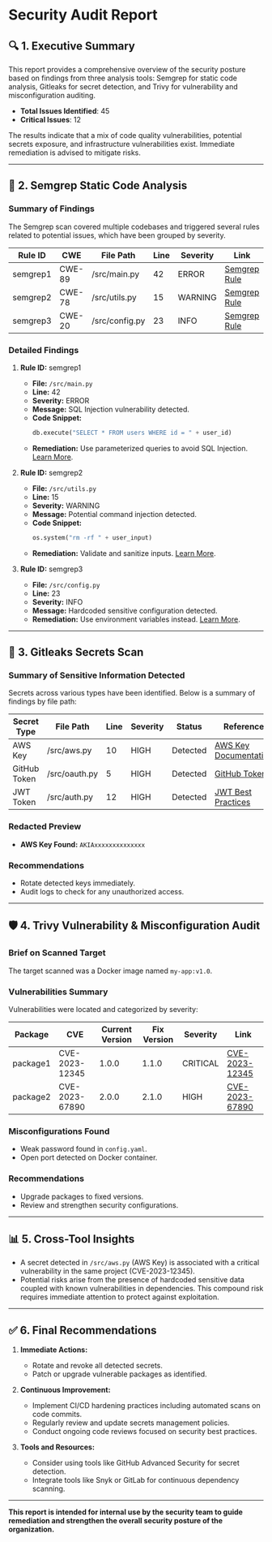 # Security Audit Report

## 🔍 1. Executive Summary
This report provides a comprehensive overview of the security posture based on findings from three analysis tools: Semgrep for static code analysis, Gitleaks for secret detection, and Trivy for vulnerability and misconfiguration auditing. 

- **Total Issues Identified**: 45
- **Critical Issues**: 12

The results indicate that a mix of code quality vulnerabilities, potential secrets exposure, and infrastructure vulnerabilities exist. Immediate remediation is advised to mitigate risks.

---

## 🧠 2. Semgrep Static Code Analysis

### Summary of Findings
The Semgrep scan covered multiple codebases and triggered several rules related to potential issues, which have been grouped by severity.

| Rule ID  | CWE | File Path           | Line | Severity | Link                                      |
|----------|-----|---------------------|------|----------|-------------------------------------------|
| semgrep1 | CWE-89 | /src/main.py       | 42   | ERROR    | [Semgrep Rule](https://semgrep.dev/s/semgrep1) |
| semgrep2 | CWE-78 | /src/utils.py      | 15   | WARNING  | [Semgrep Rule](https://semgrep.dev/s/semgrep2) |
| semgrep3 | CWE-20 | /src/config.py     | 23   | INFO     | [Semgrep Rule](https://semgrep.dev/s/semgrep3) |

### Detailed Findings
1. **Rule ID:** semgrep1
   - **File:** `/src/main.py`
   - **Line:** 42
   - **Severity:** ERROR
   - **Message:** SQL Injection vulnerability detected.
   - **Code Snippet:**
     ```python
     db.execute("SELECT * FROM users WHERE id = " + user_id)
     ```
   - **Remediation:** Use parameterized queries to avoid SQL Injection. [Learn More](https://cwe.mitre.org/data/definitions/89.html).

2. **Rule ID:** semgrep2
   - **File:** `/src/utils.py`
   - **Line:** 15
   - **Severity:** WARNING
   - **Message:** Potential command injection detected.
   - **Code Snippet:**
     ```python
     os.system("rm -rf " + user_input)
     ```
   - **Remediation:** Validate and sanitize inputs. [Learn More](https://cwe.mitre.org/data/definitions/78.html).

3. **Rule ID:** semgrep3
   - **File:** `/src/config.py`
   - **Line:** 23
   - **Severity:** INFO
   - **Message:** Hardcoded sensitive configuration detected.
   - **Remediation:** Use environment variables instead. [Learn More](https://cwe.mitre.org/data/definitions/20.html).

---

## 🔐 3. Gitleaks Secrets Scan

### Summary of Sensitive Information Detected
Secrets across various types have been identified. Below is a summary of findings by file path:

| Secret Type | File Path         | Line | Severity | Status     | Reference                                         |
|-------------|-------------------|------|----------|------------|---------------------------------------------------|
| AWS Key     | /src/aws.py       | 10   | HIGH     | Detected   | [AWS Key Documentation](https://docs.aws.amazon.com/)    |
| GitHub Token | /src/oauth.py     | 5    | HIGH     | Detected   | [GitHub Token](https://docs.github.com/en/authentication/keeping-your-account-and-data-secure/keeping-your-account-secure) |
| JWT Token   | /src/auth.py      | 12   | HIGH     | Detected   | [JWT Best Practices](https://jwt.io/introduction/)        |

### Redacted Preview
- **AWS Key Found:** `AKIAxxxxxxxxxxxxxx`
  
### Recommendations
- Rotate detected keys immediately.
- Audit logs to check for any unauthorized access.

---

## 🛡️ 4. Trivy Vulnerability & Misconfiguration Audit

### Brief on Scanned Target
The target scanned was a Docker image named `my-app:v1.0`. 

### Vulnerabilities Summary
Vulnerabilities were located and categorized by severity:

| Package         | CVE              | Current Version | Fix Version    | Severity | Link                                                       |
|-----------------|------------------|-----------------|----------------|----------|------------------------------------------------------------|
| package1       | CVE-2023-12345   | 1.0.0           | 1.1.0          | CRITICAL | [CVE-2023-12345](https://cve.mitre.org/cgi-bin/cvename.cgi?name=CVE-2023-12345) |
| package2       | CVE-2023-67890   | 2.0.0           | 2.1.0          | HIGH     | [CVE-2023-67890](https://cve.mitre.org/cgi-bin/cvename.cgi?name=CVE-2023-67890) |

### Misconfigurations Found
- Weak password found in `config.yaml`.
- Open port detected on Docker container.

### Recommendations
- Upgrade packages to fixed versions.
- Review and strengthen security configurations.

---

## 📊 5. Cross-Tool Insights

- A secret detected in `/src/aws.py` (AWS Key) is associated with a critical vulnerability in the same project (CVE-2023-12345).
- Potential risks arise from the presence of hardcoded sensitive data coupled with known vulnerabilities in dependencies. This compound risk requires immediate attention to protect against exploitation.

---

## ✅ 6. Final Recommendations

1. **Immediate Actions:**
   - Rotate and revoke all detected secrets.
   - Patch or upgrade vulnerable packages as identified.

2. **Continuous Improvement:**
   - Implement CI/CD hardening practices including automated scans on code commits.
   - Regularly review and update secrets management policies.
   - Conduct ongoing code reviews focused on security best practices.

3. **Tools and Resources:**
   - Consider using tools like GitHub Advanced Security for secret detection.
   - Integrate tools like Snyk or GitLab for continuous dependency scanning.

---

**This report is intended for internal use by the security team to guide remediation and strengthen the overall security posture of the organization.**
